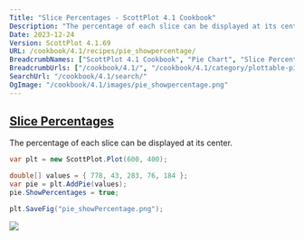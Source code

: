 ```yaml
---
Title: "Slice Percentages - ScottPlot 4.1 Cookbook"
Description: "The percentage of each slice can be displayed at its center."
Date: 2023-12-24
Version: ScottPlot 4.1.69
URL: /cookbook/4.1/recipes/pie_showpercentage/
BreadcrumbNames: ["ScottPlot 4.1 Cookbook", "Pie Chart", "Slice Percentages"]
BreadcrumbUrls: ["/cookbook/4.1/", "/cookbook/4.1/category/plottable-pie", "/cookbook/4.1/recipes/pie_showpercentage/"]
SearchUrl: "/cookbook/4.1/search/"
OgImage: "/cookbook/4.1/images/pie_showpercentage.png"
---
```


<h2><a id='slice-percentages' href='/cookbook/4.1/recipes/pie_showpercentage/'>Slice Percentages</a></h2>

The percentage of each slice can be displayed at its center.

```cs
var plt = new ScottPlot.Plot(600, 400);

double[] values = { 778, 43, 283, 76, 184 };
var pie = plt.AddPie(values);
pie.ShowPercentages = true;

plt.SaveFig("pie_showPercentage.png");
```

<img src='../../images/pie_showpercentage.png' class='d-block mx-auto my-5' />


